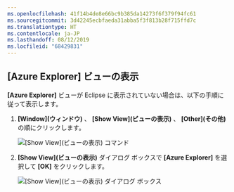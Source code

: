 ```yaml
---
ms.openlocfilehash: 41f14b4de8e66bc9b385da14273f6f379f94fc61
ms.sourcegitcommit: 3d42245ecbfaeda31abba5f3f813b28f715ffd7c
ms.translationtype: HT
ms.contentlocale: ja-JP
ms.lasthandoff: 08/12/2019
ms.locfileid: "68429831"
---
```

## <a name="displaying-the-azure-explorer-view"></a>[Azure Explorer] ビューの表示

**[Azure Explorer]** ビューが Eclipse に表示されていない場合は、以下の手順に従って表示します。

1. **[Window]\(ウィンドウ\)** 、 **[Show View]\(ビューの表示\)** 、 **[Other]\(その他\)** の順にクリックします。

   ![[Show View]\(ビューの表示\) コマンド](../media/azure-toolkit-for-eclipse-show-azure-explorer/show-az-exp-01.png)

2. **[Show View]\(ビューの表示\)** ダイアログ ボックスで **[Azure Explorer]** を選択して **[OK]** をクリックします。

   ![[Show View]\(ビューの表示\) ダイアログ ボックス](../media/azure-toolkit-for-eclipse-show-azure-explorer/show-az-exp-02.png)


